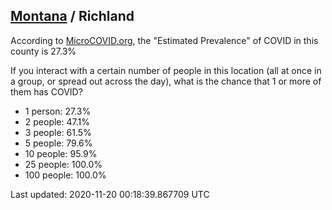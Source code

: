 
## [Montana](/united-states/montana) / Richland

According to [MicroCOVID.org](http://microcovid.org),
the "Estimated Prevalence" of COVID in this county is 27.3%

If you interact with a certain number of people in this location
(all at once in a group, or spread out across the day), what is the chance that
1 or more of them has COVID?

- 1 person: 27.3%
- 2 people: 47.1%
- 3 people: 61.5%
- 5 people: 79.6%
- 10 people: 95.9%
- 25 people: 100.0%
- 100 people: 100.0%

Last updated: 2020-11-20 00:18:39.867709 UTC
